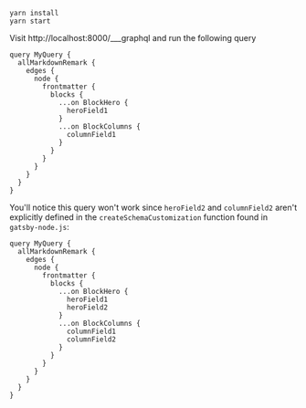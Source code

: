 ```
yarn install
yarn start
```

Visit http://localhost:8000/___graphql and run the following
query 

```gql
query MyQuery {
  allMarkdownRemark {
    edges {
      node {
        frontmatter {
          blocks {
          	...on BlockHero {
              heroField1
            }
            ...on BlockColumns {
              columnField1
            }
          }
        }
      }
    }
  }
}
```

You'll notice this query won't work since `heroField2` and 
`columnField2` aren't explicitly defined in the 
`createSchemaCustomization` function found in `gatsby-node.js`:
```gql
query MyQuery {
  allMarkdownRemark {
    edges {
      node {
        frontmatter {
          blocks {
          	...on BlockHero {
              heroField1
              heroField2
            }
            ...on BlockColumns {
              columnField1
              columnField2
            }
          }
        }
      }
    }
  }
}
```